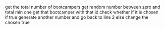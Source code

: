 get the total number of bootcampers
get random number between zero and total min one
get that bootcamper with that id
check whether if it is chosen
if true generate another number and go back to line 2
else change the chosen true
